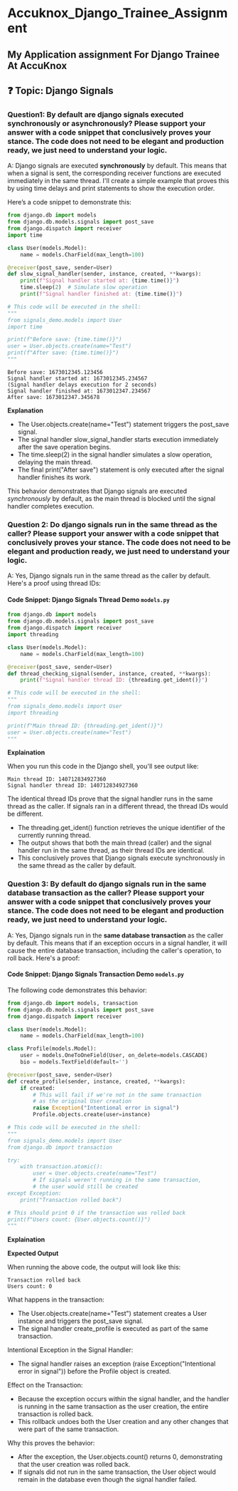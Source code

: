 # Accuknox_Django_Trainee_Assignment
## My Application assignment For Django Trainee At AccuKnox

## ❓ Topic: Django Signals

### Question1: By default are django signals executed synchronously or asynchronously? Please support your answer with a code snippet that conclusively proves your stance. The code does not need to be elegant and production ready, we just need to understand your logic.
 
A: Django signals are executed **synchronously** by default. This means that when a signal is sent, the corresponding receiver functions are executed immediately in the same thread. I'll create a simple example that proves this by using time delays and print statements to show the execution order.  

Here’s a code snippet to demonstrate this:

```python
from django.db import models
from django.db.models.signals import post_save
from django.dispatch import receiver
import time

class User(models.Model):
    name = models.CharField(max_length=100)

@receiver(post_save, sender=User)
def slow_signal_handler(sender, instance, created, **kwargs):
    print(f"Signal handler started at: {time.time()}")
    time.sleep(2)  # Simulate slow operation
    print(f"Signal handler finished at: {time.time()}")

# This code will be executed in the shell:
"""
from signals_demo.models import User
import time

print(f"Before save: {time.time()}")
user = User.objects.create(name="Test")
print(f"After save: {time.time()}")
"""
```
```output
Before save: 1673012345.123456
Signal handler started at: 1673012345.234567
(Signal handler delays execution for 2 seconds)
Signal handler finished at: 1673012347.234567
After save: 1673012347.345678
```
**Explanation**

- The User.objects.create(name="Test") statement triggers the post_save signal.
- The signal handler slow_signal_handler starts execution immediately after the save operation begins.
- The time.sleep(2) in the signal handler simulates a slow operation, delaying the main thread.
- The final print("After save") statement is only executed after the signal handler finishes its work.

This behavior demonstrates that Django signals are executed *synchronously* by default, as the main thread is blocked until the signal handler completes execution.

### Question 2: Do django signals run in the same thread as the caller? Please support your answer with a code snippet that conclusively proves your stance. The code does not need to be elegant and production ready, we just need to understand your logic.

A: Yes, Django signals run in the same thread as the caller by default. Here's a proof using thread IDs:

#### Code Snippet: Django Signals Thread Demo `models.py`
```python
from django.db import models
from django.db.models.signals import post_save
from django.dispatch import receiver
import threading

class User(models.Model):
    name = models.CharField(max_length=100)

@receiver(post_save, sender=User)
def thread_checking_signal(sender, instance, created, **kwargs):
    print(f"Signal handler thread ID: {threading.get_ident()}")

# This code will be executed in the shell:
"""
from signals_demo.models import User
import threading

print(f"Main thread ID: {threading.get_ident()}")
user = User.objects.create(name="Test")
"""
```

**Explaination**

When you run this code in the Django shell, you'll see output like:
```output
Main thread ID: 140712834927360
Signal handler thread ID: 140712834927360
```
The identical thread IDs prove that the signal handler runs in the same thread as the caller. If signals ran in a different thread, the thread IDs would be different.
- The threading.get_ident() function retrieves the unique identifier of the currently running thread.
- The output shows that both the main thread (caller) and the signal handler run in the same thread, as their thread IDs are identical.
- This conclusively proves that Django signals execute synchronously in the same thread as the caller by default.

### Question 3: By default do django signals run in the same database transaction as the caller? Please support your answer with a code snippet that conclusively proves your stance. The code does not need to be elegant and production ready, we just need to understand your logic.

A: Yes, Django signals run in the **same database transaction** as the caller by default. This means that if an exception occurs in a signal handler, it will cause the entire database transaction, including the caller's operation, to roll back. Here's a proof:

#### Code Snippet: Django Signals Transaction Demo `models.py`

The following code demonstrates this behavior:

```python
from django.db import models, transaction
from django.db.models.signals import post_save
from django.dispatch import receiver

class User(models.Model):
    name = models.CharField(max_length=100)

class Profile(models.Model):
    user = models.OneToOneField(User, on_delete=models.CASCADE)
    bio = models.TextField(default='')

@receiver(post_save, sender=User)
def create_profile(sender, instance, created, **kwargs):
    if created:
        # This will fail if we're not in the same transaction
        # as the original User creation
        raise Exception("Intentional error in signal")
        Profile.objects.create(user=instance)

# This code will be executed in the shell:
"""
from signals_demo.models import User
from django.db import transaction

try:
    with transaction.atomic():
        user = User.objects.create(name="Test")
        # If signals weren't running in the same transaction,
        # the user would still be created
except Exception:
    print("Transaction rolled back")

# This should print 0 if the transaction was rolled back
print(f"Users count: {User.objects.count()}")
"""
```

**Explaination**

**Expected Output**

When running the above code, the output will look like this:

```output
Transaction rolled back
Users count: 0
```

What happens in the transaction:

- The User.objects.create(name="Test") statement creates a User instance and triggers the post_save signal.
- The signal handler create_profile is executed as part of the same transaction.

Intentional Exception in the Signal Handler:

- The signal handler raises an exception (raise Exception("Intentional error in signal")) before the Profile object is created.

Effect on the Transaction:

- Because the exception occurs within the signal handler, and the handler is running in the same transaction as the user creation, the entire transaction is rolled back.
- This rollback undoes both the User creation and any other changes that were part of the same transaction.

Why this proves the behavior:

- After the exception, the User.objects.count() returns 0, demonstrating that the user creation was rolled back.
- If signals did not run in the same transaction, the User object would remain in the database even though the signal handler failed.
